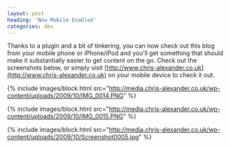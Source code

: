 ```yaml
---
layout: post
heading: 'Now Mobile Enabled'
categories: dev
---
```


Thanks to a plugin and a bit of tinkering, you can now check out this blog from your mobile phone or iPhone/iPod and you'll get something that should make it substantially easier to get content on the go. Check out the screenshots below, or simply visit [http://www.chris-alexander.co.uk](http://www.chris-alexander.co.uk) on your mobile device to check it out.

{% include images/block.html src="http://media.chris-alexander.co.uk/wp-content/uploads/2009/10/IMG_0014.PNG" %}

{% include images/block.html src="http://media.chris-alexander.co.uk/wp-content/uploads/2009/10/IMG_0015.PNG" %}

{% include images/block.html src="http://media.chris-alexander.co.uk/wp-content/uploads/2009/10/Screenshot0005.jpg" %}